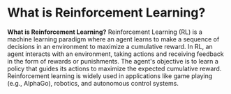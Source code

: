 # What is Reinforcement Learning?

**What is Reinforcement Learning?**
Reinforcement Learning (RL) is a machine learning paradigm where an agent learns to make a sequence of decisions in an environment to maximize a cumulative reward. In RL, an agent interacts with an environment, taking actions and receiving feedback in the form of rewards or punishments. The agent's objective is to learn a policy that guides its actions to maximize the expected cumulative reward. Reinforcement learning is widely used in applications like game playing (e.g., AlphaGo), robotics, and autonomous control systems.
